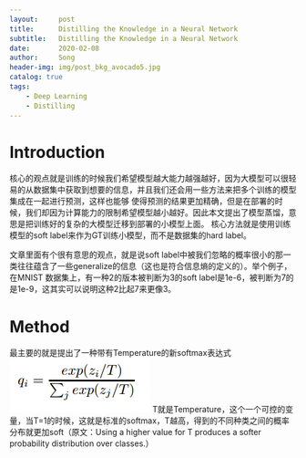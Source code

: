 ```yaml
---
layout:     post
title:      Distilling the Knowledge in a Neural Network
subtitle:   Distilling the Knowledge in a Neural Network
date:       2020-02-08
author:     Song
header-img: img/post_bkg_avocado5.jpg
catalog: true
tags:
    - Deep Learning
    - Distilling
---
```


# Introduction
核心的观点就是训练的时候我们希望模型越大能力越强越好，因为大模型可以很轻易的从数据集中获取到想要的信息，并且我们还会用一些方法来把多个训练的模型集成在一起进行预测，这样也能够
使得预测的结果更加精确，但是在部署的时候，我们却因为计算能力的限制希望模型越小越好。因此本文提出了模型蒸馏，意思是把训练好的复杂的大模型迁移到部署的小模型上面。
核心方法就是使用训练模型的soft label来作为GT训练小模型，而不是数据集的hard label。

文章里面有个很有意思的观点，就是说soft label中被我们忽略的概率很小的那一类往往蕴含了一些generalize的信息（这也是符合信息熵的定义的）。举个例子，在MNIST
数据集上，有一种2的版本被判断为3的soft label是1e-6，被判断为7的是1e-9，这其实可以说明这种2比起7来更像3。

# Method
最主要的就是提出了一种带有Temperature的新softmax表达式
![](/img/distill/softmax.png)
T就是Temperature，这个一个可控的变量，当T=1的时候，这就是标准的softmax，T越高，得到的不同种类之间的概率分布就更加soft（原文：Using a higher value for T produces a softer
probability distribution over classes.）
